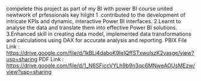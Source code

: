 
compelete this project as part of my BI with power BI course united newtwork of prfessionals
key hilght 
1 .contributed to the development of intricate KPIs and dynamic, interactive Power BI interfaces.
2.Learnt to analyse the data and translate them into effective Power BI solutions.
3.Enhanced skill in creating data model, implemented data transformations and calculations using DAX for accurate analysis and reporting.
PBIX File Link : https://drive.google.com/file/d/1kBLj4daboK9IeIQffSTxwulszK2vasge/view?usp=sharing PDF Link : https://drive.google.com/file/d/1_N6SFiccVYLh9b9n3qc6MNweAOUsMEzw/view?usp=sharing
